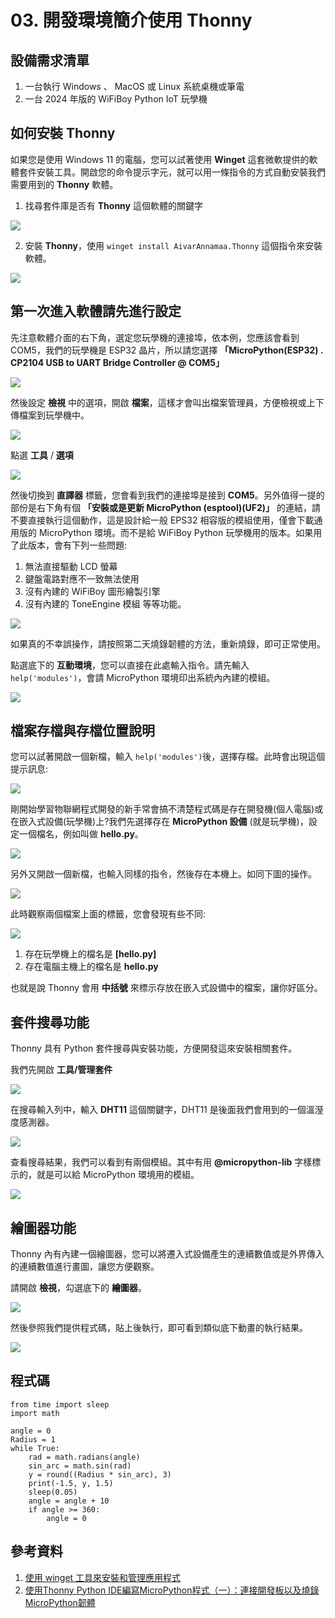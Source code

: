 # 03. 開發環境簡介使用 Thonny

## 設備需求清單

1. 一台執行 Windows 、 MacOS 或 Linux 系統桌機或筆電
2. 一台 2024 年版的 WiFiBoy Python IoT 玩學機

## 如何安裝 Thonny

如果您是使用 Windows 11 的電腦，您可以試著使用 **Winget** 這套微軟提供的軟體套件安裝工具。開啟您的命令提示字元，就可以用一條指令的方式自動安裝我們需要用到的 **Thonny** 軟體。

1. 找尋套件庫是否有 **Thonny** 這個軟體的關鍵字

![](img/03/Python03_01.png)

2. 安裝 **Thonny**，使用 `winget install AivarAnnamaa.Thonny` 這個指令來安裝軟體。

![](img/03/Python03_02.png)

## 第一次進入軟體請先進行設定

先注意軟體介面的右下角，選定您玩學機的連接埠，依本例，您應該會看到 COM5，我們的玩學機是 ESP32 晶片，所以請您選擇 **「MicroPython(ESP32) . CP2104 USB to UART Bridge Controller @ COM5」**

![](img/03/Python03_03.png)

然後設定 **檢視** 中的選項，開啟 **檔案**，這樣才會叫出檔案管理員，方便檢視或上下傳檔案到玩學機中。

![](img/03/Python03_04.png)

點選 **工具** / **選項**

![](img/03/Python03_05.png)

然後切換到 **直譯器** 標籤，您會看到我們的連接埠是接到 **COM5**。另外值得一提的部份是右下角有個 **「安裝或是更新 MicroPython (esptool)(UF2)」** 的連結，請不要直接執行這個動作，這是設計給一般 EPS32 相容版的模組使用，僅會下載通用版的 MicroPython 環境。而不是給 WiFiBoy Python 玩學機用的版本。如果用了此版本，會有下列一些問題:

1. 無法直接驅動 LCD 螢幕
2. 鍵盤電路對應不一致無法使用
3. 沒有內建的 WiFiBoy 圖形繪製引擎
4. 沒有內建的 ToneEngine 模組
   等等功能。

![](img/03/Python03_06.png)

如果真的不幸誤操作，請按照第二天燒錄韌體的方法，重新燒錄，即可正常使用。

點選底下的 **互動環境**，您可以直接在此處輸入指令。請先輸入 `help('modules')`，會請 MicroPython 環境印出系統內內建的模組。

![](img/03/Python03_07.png)

## 檔案存檔與存檔位置說明

您可以試著開啟一個新檔，輸入 `help('modules')`後，選擇存檔。此時會出現這個提示訊息:

![](img/03/Python03_08.png)

剛開始學習物聯網程式開發的新手常會搞不清楚程式碼是存在開發機(個人電腦)或在嵌入式設備(玩學機)上?我們先選擇存在 **MicroPython 設備** (就是玩學機)，設定一個檔名，例如叫做 **hello.py**。

![](img/03/Python03_09.png)

另外又開啟一個新檔，也輸入同樣的指令，然後存在本機上。如同下圖的操作。

![](img/03/Python03_10.png)

此時觀察兩個檔案上面的標籤，您會發現有些不同:

![](img/03/Python03_11.png)

1. 存在玩學機上的檔名是 **[hello.py]**
2. 存在電腦主機上的檔名是 **hello.py**

也就是說 Thonny 會用 **中括號** 來標示存放在嵌入式設備中的檔案，讓你好區分。

## 套件搜尋功能

Thonny 具有 Python 套件搜尋與安裝功能，方便開發這來安裝相關套件。

我們先開啟 **工具/管理套件**

![](img/03/Python03_12.png)

在搜尋輸入列中，輸入 **DHT11** 這個關鍵字，DHT11 是後面我們會用到的一個溫溼度感測器。

![](img/03/Python03_13.png)

查看搜尋結果，我們可以看到有兩個模組。其中有用 **@micropython-lib** 字樣標示的，就是可以給 MicroPython 環境用的模組。 

![](img/03/Python03_14.png)

## 繪圖器功能

Thonny 內有內建一個繪圖器，您可以將遷入式設備產生的連續數值或是外界傳入的連續數值進行畫圖，讓您方便觀察。

請開啟 **檢視**，勾選底下的 **繪圖器**。

![](img/03/Python03_15.png)

然後參照我們提供程式碼，貼上後執行，即可看到類似底下動畫的執行結果。

![](img/03/Python03_16.gif)

## 程式碼

```
from time import sleep
import math

angle = 0
Radius = 1
while True:
    rad = math.radians(angle)
    sin_arc = math.sin(rad)
    y = round((Radius * sin_arc), 3)
    print(-1.5, y, 1.5)
    sleep(0.05)
    angle = angle + 10
    if angle >= 360:
        angle = 0
```

## 參考資料

1. [使用 winget 工具來安裝和管理應用程式](https://learn.microsoft.com/zh-tw/windows/package-manager/winget/)
2. [使用Thonny Python IDE編寫MicroPython程式（一）：連接開發板以及燒錄MicroPython韌體](https://swf.com.tw/?p=1477)